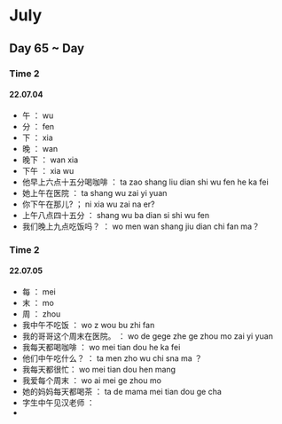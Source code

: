 # July

## Day 65 ~ Day

### Time 2

#### 22.07.04

- 午 ： wu
- 分 ： fen
- 下 ： xia
- 晚 ： wan
- 晚下 ： wan xia
- 下午 ： xia wu
- 他早上六点十五分喝咖啡 ： ta zao shang liu dian shi wu fen he ka fei
- 她上午在医院 ： ta shang wu zai yi yuan
- 你下午在那儿? ； ni xia wu zai na er?
- 上午八点四十五分 ： shang wu ba dian si shi wu fen
- 我们晚上九点吃饭吗？ ： wo men wan shang jiu dian chi fan ma？

### Time 2

#### 22.07.05

- 每 ： mei
- 末 ： mo
- 周 ： zhou
- 我中午不吃饭 ： wo z wou bu zhi fan
- 我的哥哥这个周末在医院。 ： wo de gege zhe ge zhou mo zai yi yuan
- 我每天都喝咖啡 ： wo mei tian dou he ka fei
- 他们中午吃什么？ ： ta men zho wu chi sna ma ？
- 我每天都很忙： wo mei tian dou hen mang
- 我爱每个周末 ： wo ai mei ge zhou mo
- 她的妈妈每天都喝茶 ： ta de mama mei tian dou ge cha
- 字生中午见汉老师 ： 
-

